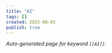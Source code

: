 ```yaml
---
title: "AI"
tags: []
created: 2025-08-03
publish: true
---
```


_Auto-generated page for keyword `[[AI]]`._
